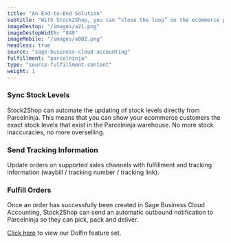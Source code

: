 ```yaml
---
title: "An End-to-End Solution"
subtitle: "With Stock2Shop, you can “close the loop” on the ecommerce process. Your customers are informed of what is available, sales documents are created in your ERP, your customers receive tracking information and the order is delivered."
imageDestop: "/images/a21.png"
imageDestopWidth: "849"
imageMobile: "/images/a002.png"
headless: true
source: "sage-business-cloud-accounting"
fulfillment: "parcelninja"
type: "source-fulfillment-content"
weight: 1
---
```


### Sync Stock Levels
Stock2Shop can automate the updating of stock levels directly from Parcelninja. This means that you can show your ecommerce customers the exact stock levels that exist in the Parcelninja warehouse. No more stock inaccuracies, no more overselling.

### Send Tracking Information
Update orders on supported sales channels with fulfillment and tracking information (waybill / tracking number / tracking link).

### Fulfill Orders
Once an order has successfully been created in Sage Business Cloud Accounting, Stock2Shop can send an automatic outbound notification to Parcelninja so they can pick, pack and deliver.

[Click here](/help/features/dolfin/ "Dolfin Features") to view our Dolfin feature set.